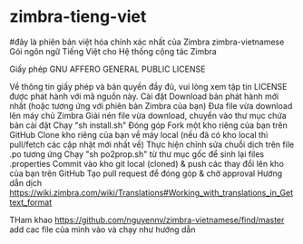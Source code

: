 # zimbra-tieng-viet
#đây là phiên bản việt hóa chính xác nhất của Zimbra
zimbra-vietnamese
Gói ngôn ngữ Tiếng Việt cho Hệ thống cộng tác Zimbra

Giấy phép
GNU AFFERO GENERAL PUBLIC LICENSE

Về thông tin giấy phép và bản quyền đầy đủ, vui lòng xem tập tin LICENSE
được phát hành với mã nguồn này.
Cài đặt
Download bản phát hành mới nhất (hoặc tương ứng với phiên bản Zimbra của bạn)
Đưa file vừa download lên máy chủ Zimbra
Giải nén file vừa download, chuyển vào thư mục chứa bản cài đặt
Chạy "sh install.sh"
Đóng góp
Fork một kho riêng của bạn trên GitHub
Clone kho riêng của bạn về máy local (nếu đã có kho local thì pull/fetch các cập nhật mới nhất về)
Thực hiện chỉnh sửa chuỗi dịch trên file .po tương ứng
Chạy "sh po2prop.sh" từ thư mục gốc để sinh lại files .properties
Commit vào kho git local (cloned) & push các thay đổi lên kho của bạn trên GitHub
Tạo pull request để đóng góp & chờ approval
Hướng dẫn dịch
https://wiki.zimbra.com/wiki/Translations#Working_with_translations_in_Gettext_format

THam khao
https://github.com/nguyennv/zimbra-vietnamese/find/master
add cac file của mình vào và chạy như hướng dẫn
